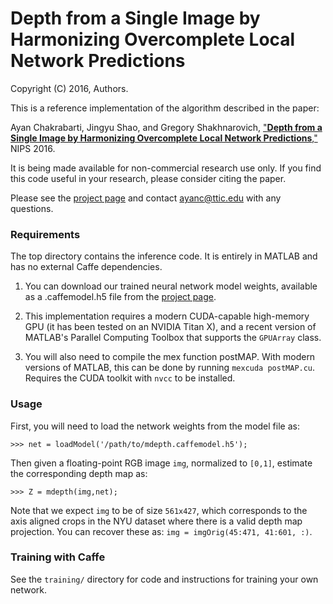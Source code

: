 # Depth from a Single Image by Harmonizing Overcomplete Local Network Predictions
Copyright (C) 2016, Authors.

This is a reference implementation of the algorithm described in the paper:

Ayan Chakrabarti, Jingyu Shao, and Gregory Shakhnarovich, ["**Depth from 
a Single Image by Harmonizing Overcomplete Local Network Predictions**," 
](https://arxiv.org/abs/1605.07081) NIPS 2016.

It is being made available for non-commercial research use only. If you
find this code useful in your research, please consider citing the paper.

Please see the [project page][proj] and contact <ayanc@ttic.edu> with 
any questions.

### Requirements

The top directory contains the inference code. It is entirely in MATLAB 
and has no external Caffe dependencies.

1. You can download our trained neural network model weights,
   available as a .caffemodel.h5 file from the [project page][proj].
   
2. This implementation requires a modern CUDA-capable high-memory GPU
   (it has been tested on an NVIDIA Titan X), and a recent version of
   MATLAB's Parallel Computing Toolbox that supports the `GPUArray`
   class.
   
3. You will also need to compile the mex function postMAP. With modern
   versions of MATLAB, this can be done by running `mexcuda
   postMAP.cu`. Requires the CUDA toolkit with `nvcc` to be installed.

[proj]: http://www.ttic.edu/chakrabarti/mdepth/

### Usage

First, you will need to load the network weights from the model file
as:

```>>> net = loadModel('/path/to/mdepth.caffemodel.h5');```

Then given a floating-point RGB image `img`, normalized to `[0,1]`,
estimate the corresponding depth map as:

```>>> Z = mdepth(img,net);```

Note that we expect `img` to be of size `561x427`, which corresponds
to the axis aligned crops in the NYU dataset where there is a valid
depth map projection. You can recover these as:
`img = imgOrig(45:471, 41:601, :)`.

### Training with Caffe

See the `training/` directory for code and instructions for training
your own network.
